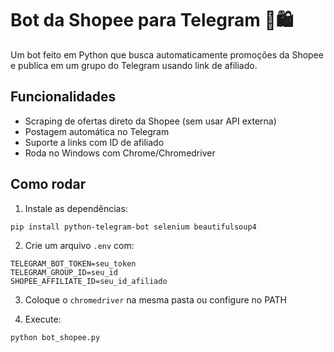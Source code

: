 
# Bot da Shopee para Telegram 🤖🛍️

Um bot feito em Python que busca automaticamente promoções da Shopee e publica em um grupo do Telegram usando link de afiliado.

## Funcionalidades
- Scraping de ofertas direto da Shopee (sem usar API externa)
- Postagem automática no Telegram
- Suporte a links com ID de afiliado
- Roda no Windows com Chrome/Chromedriver

## Como rodar

1. Instale as dependências:
```bash
pip install python-telegram-bot selenium beautifulsoup4
```

2. Crie um arquivo `.env` com:
```
TELEGRAM_BOT_TOKEN=seu_token
TELEGRAM_GROUP_ID=seu_id
SHOPEE_AFFILIATE_ID=seu_id_afiliado
```

3. Coloque o `chromedriver` na mesma pasta ou configure no PATH

4. Execute:
```bash
python bot_shopee.py
```
